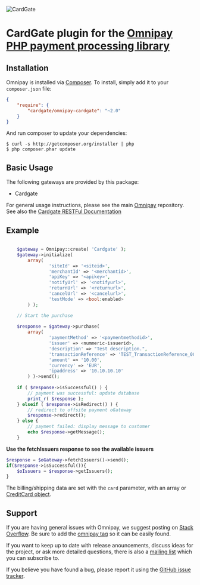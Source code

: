 ![CardGate](https://cdn.curopayments.com/thumb/200/logos/cardgate.png)

# CardGate plugin for the [Omnipay PHP payment processing library](https://github.com/omnipay/omnipay) #

## Installation

Omnipay is installed via [Composer](http://getcomposer.org/). To install, simply add it
to your `composer.json` file:

```json
{
    "require": {
        "cardgate/omnipay-cardgate": "~2.0"
    }
}
```

And run composer to update your dependencies:

    $ curl -s http://getcomposer.org/installer | php
    $ php composer.phar update

## Basic Usage

The following gateways are provided by this package:

* Cardgate

For general usage instructions, please see the main [Omnipay](https://github.com/omnipay/omnipay)
repository. See also the [Cardgate RESTFul Documentation](https://www.cardgate.com/api-docs/cg-api-rest.html)

## Example

```php

	$gateway = Omnipay::create( 'Cardgate' );
	$gateway->initialize( 
		array(
				'siteId' => '<siteid>',
				'merchantId' => '<merchantid>',
				'apiKey' => '<apikey>',
				'notifyUrl' => '<notifyurl>',
				'returnUrl' => '<returnurl>',
				'cancelUrl' => '<cancelurl>',
				'testMode' => <bool:enabled>
		) );

	// Start the purchase
    
	$response = $gateway->purchase( 
 		array(
 				'paymentMethod' => '<paymentmethodid>',
 				'issuer' => <nummeric-issuerid>,
 				'description' => "Test description.",
 				'transactionReference' => 'TEST_TransactionReference_000123_mustBeUnique',
 				'amount' => '10.00',
 				'currency' => 'EUR',
 				'ipaddress' => '10.10.10.10'
 		) )->send();
    
    if ( $response->isSuccessful() ) {
        // payment was successful: update database
        print_r( $response );
    } elseif ( $response->isRedirect() ) {
        // redirect to offsite payment oGateway
        $response->redirect();
    } else {
        // payment failed: display message to customer
        echo $response->getMessage();
    }

```

**Use the fetchIssuers response to see the available issuers**

```php
$response = $oGateway->fetchIssuers()->send();
if($response->isSuccessful()){
    $oIssuers = $response->getIssuers();
}
```    
    
The billing/shipping data are set with the `card` parameter, with an array or [CreditCard object](https://github.com/omnipay/omnipay#credit-card--payment-form-input).

        
## Support

If you are having general issues with Omnipay, we suggest posting on
[Stack Overflow](http://stackoverflow.com/). Be sure to add the
[omnipay tag](http://stackoverflow.com/questions/tagged/omnipay) so it can be easily found.

If you want to keep up to date with release anouncements, discuss ideas for the project,
or ask more detailed questions, there is also a [mailing list](https://groups.google.com/forum/#!forum/omnipay) which
you can subscribe to.

If you believe you have found a bug, please report it using the [GitHub issue tracker](https://github.com/Cardgate/omnipay-cardgate/issues).
